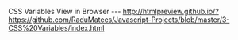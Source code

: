 CSS Variables
View in Browser --- http://htmlpreview.github.io/?https://github.com/RaduMatees/Javascript-Projects/blob/master/3-CSS%20Variables/index.html
